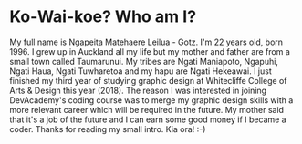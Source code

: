 # Ko-Wai-koe? Who am I?
My full name is Ngapeita Matehaere Leilua - Gotz. I'm 22 years old, born 1996. I grew up in Auckland all my life but my mother and father are from a small town called Taumarunui. My tribes are Ngati Maniapoto, Ngapuhi, Ngati Haua, Ngati Tuwharetoa and my hapu are Ngati Hekeawai. I just finished my third year of studying graphic design at Whitecliffe College of Arts & Design this year (2018). The reason I was interested in joining DevAcademy's coding course was to merge my graphic design skills with a more relevant career which will be required in the future. My mother said that it's a job of the future and I can earn some good money if I became a coder. Thanks for reading my small intro. Kia ora! :-)

